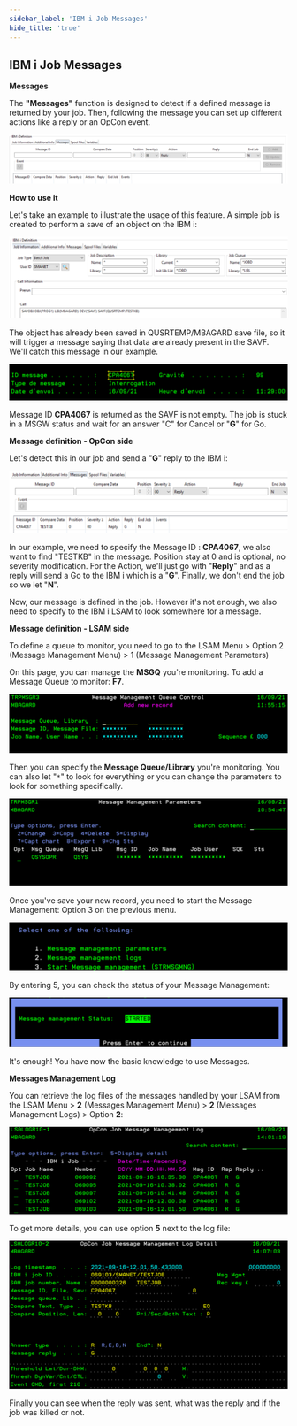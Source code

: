 ```yaml
---
sidebar_label: 'IBM i Job Messages'
hide_title: 'true'
---
```


## IBM i Job Messages

**Messages**

The **"Messages"** function is designed to detect if a defined message is returned by your job. Then, following the message you can set up different actions like a reply or an OpCon event.

![](../static/img/rtaImage-77.png)

**How to use it**

Let's take an example to illustrate the usage of this feature. A simple job is created to perform a save of an object on the IBM i:

![](../static/img/rtaImage-78.png)

The object has already been saved in QUSRTEMP/MBAGARD save file, so it will trigger a message saying that data are already present in the SAVF. We'll catch this message in our example.

![](../static/img/rtaImage-79.png)

Message ID **CPA4067** is returned as the SAVF is not empty. The job is stuck in a MSGW status and wait for an answer "C" for Cancel or "**G**" for Go.

**Message definition - OpCon side** 

Let's detect this in our job and send a "**G**" reply to the IBM i:

![](../static/img/rtaImage-80.png)

In our example, we need to specify the Message ID : **CPA4067**, we also want to find "TESTKB" in the message. Position stay at 0 and is optional, no severity modification. For the Action, we'll just go with "**Reply**" and as a reply will send a Go to the IBM i which is a "**G**". Finally, we don't end the job so we let "**N**".

Now, our message is defined in the job. However it's not enough, we also need to specify to the IBM i LSAM to look somewhere for a message.

**Message definition - LSAM side** 

To define a queue to monitor, you need to go to the LSAM Menu > Option 2 (Message Management Menu) > 1 (Message Management Parameters)

On this page, you can manage the **MSGQ** you're monitoring. To add a Message Queue to monitor: **F7**.

![](../static/img/rtaImage-81.png)

Then you can specify the **Message Queue/Library** you're monitoring. You can also let "`*`" to look for everything or you can change the parameters to look for something specifically.

![](../static/img/rtaImage-82.png)

Once you've save your new record, you need to start the Message Management: Option 3 on the previous menu.

![](../static/img/rtaImage-83.png)

By entering 5, you can check the status of your Message Management:

![](../static/img/rtaImage-84.png)

It's enough! You have now the basic knowledge to use Messages.

**Messages Management Log**

You can retrieve the log files of the messages handled by your LSAM from the LSAM Menu > **2** (Messages Management Menu) > **2** (Messages Management Logs) > Option **2**:

![](../static/img/rtaImage-85.png)

To get more details, you can use option **5** next to the log file:

![](../static/img/rtaImage-86.png)

Finally you can see when the reply was sent, what was the reply and if the job was killed or not.

